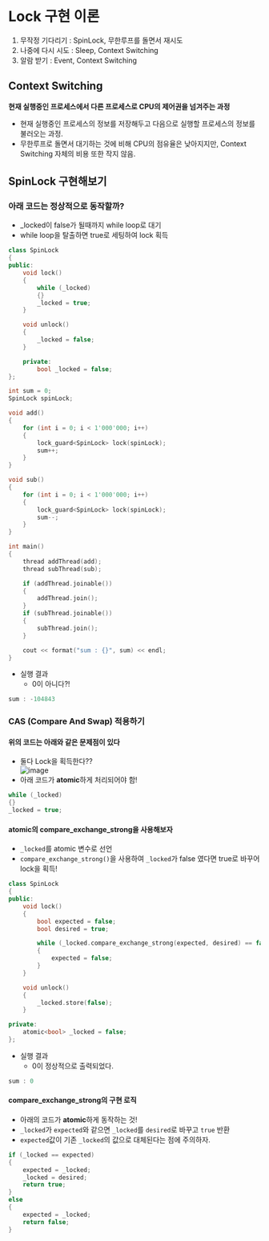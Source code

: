 # Lock 구현 이론
1. 무작정 기다리기 : SpinLock, 무한루프를 돌면서 재시도
2. 나중에 다시 시도 : Sleep, Context Switching
3. 알람 받기 : Event, Context Switching
## Context Switching
**현재 실행중인 프로세스에서 다른 프로세스로 CPU의 제어권을 넘겨주는 과정**
- 현재 실행중인 프로세스의 정보를 저장해두고 다음으로 실행할 프로세스의 정보를 불러오는 과정.
- 무한루프로 돌면서 대기하는 것에 비해 CPU의 점유율은 낮아지지만, Context Switching 자체의 비용 또한 작지 않음.
## SpinLock 구현해보기
### 아래 코드는 정상적으로 동작할까?
- _locked이 false가 될때까지 while loop로 대기
- while loop을 탈출하면 true로 세팅하여 lock 획득
```c++
class SpinLock
{
public:
    void lock()
    {
        while (_locked)
        {}
        _locked = true;
    }

    void unlock()
    {
        _locked = false;
    }

    private:
        bool _locked = false;
};
```
```c++
int sum = 0;
SpinLock spinLock;

void add()
{
    for (int i = 0; i < 1'000'000; i++)
    {
        lock_guard<SpinLock> lock(spinLock);
        sum++;
    }
}

void sub()
{
    for (int i = 0; i < 1'000'000; i++)
    {
        lock_guard<SpinLock> lock(spinLock);
        sum--;
    }
}

int main()
{
    thread addThread(add);
    thread subThread(sub);

    if (addThread.joinable())
    {
        addThread.join();
    }
    if (subThread.joinable())
    {
        subThread.join();
    }

    cout << format("sum : {}", sum) << endl;
}
```
- 실행 결과
  - 0이 아니다?!
```c++
sum : -104843
```
### CAS (Compare And Swap) 적용하기
#### 위의 코드는 아래와 같은 문제점이 있다
- 둘다 Lock을 획득한다?? <br>
  ![image](https://github.com/Wseop/game-server-note/assets/18005580/ae876802-cb4d-4765-bb20-acc7f864d15b)
- 아래 코드가 **atomic**하게 처리되어야 함!
```c++
while (_locked)
{}
_locked = true;
```
#### atomic의 compare_exchange_strong을 사용해보자
- `_locked`를 atomic 변수로 선언
- `compare_exchange_strong()`을 사용하여 `_locked`가 false 였다면 true로 바꾸어 lock을 획득!
```c++
class SpinLock
{
public:
    void lock()
    {
        bool expected = false;
        bool desired = true;

        while (_locked.compare_exchange_strong(expected, desired) == false)
        {
            expected = false;
        }
    }

    void unlock()
    {
        _locked.store(false);
    }

private:
    atomic<bool> _locked = false;
};
```
- 실행 결과
  - 0이 정상적으로 출력되었다. 
```c++
sum : 0
```
#### compare_exchange_strong의 구현 로직
- 아래의 코드가 **atomic**하게 동작하는 것!
- `_locked`가 `expected`와 같으면 `_locked`를 `desired`로 바꾸고 `true` 반환
- `expected`값이 기존 `_locked`의 값으로 대체된다는 점에 주의하자.
```c++
if (_locked == expected)
{
    expected = _locked;
    _locked = desired;
    return true;
}
else
{
    expected = _locked;
    return false;
}
```
